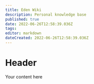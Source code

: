 ```yaml
---
title: Eden Wiki
description: Personal knowledge base
published: true
date: 2022-06-26T12:58:39.036Z
tags: 
editor: markdown
dateCreated: 2022-06-26T12:58:39.036Z
---
```


# Header
Your content here